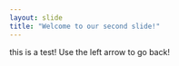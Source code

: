 ```yaml
---
layout: slide
title: "Welcome to our second slide!"
---
```

this is a test!
Use the left arrow to go back!
